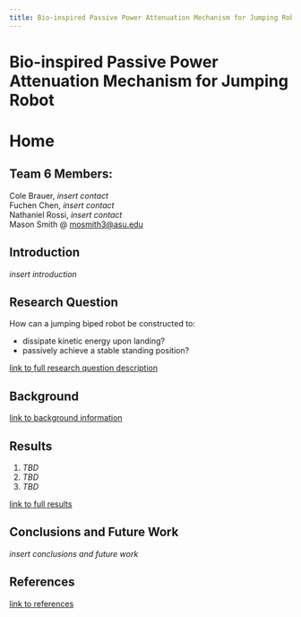 ```yaml
---
title: Bio-inspired Passive Power Attenuation Mechanism for Jumping Robot
---
```

# Bio-inspired Passive Power Attenuation Mechanism for Jumping Robot

# Home

## Team 6 Members: 
Cole Brauer, _insert contact_\
Fuchen Chen, _insert contact_\
Nathaniel Rossi, _insert contact_\
Mason Smith @ mosmith3@asu.edu

## Introduction
_insert introduction_

## Research Question
How can a jumping biped robot be constructed to:
* dissipate kinetic energy upon landing?
* passively achieve a stable standing position?

[link to full research question description](/researchquestion)

## Background

[link to background information](/background)

## Results

1. _TBD_
2. _TBD_
3. _TBD_

[link to full results](/results)

## Conclusions and Future Work

_insert conclusions and future work_

## References
[link to references](/references)
